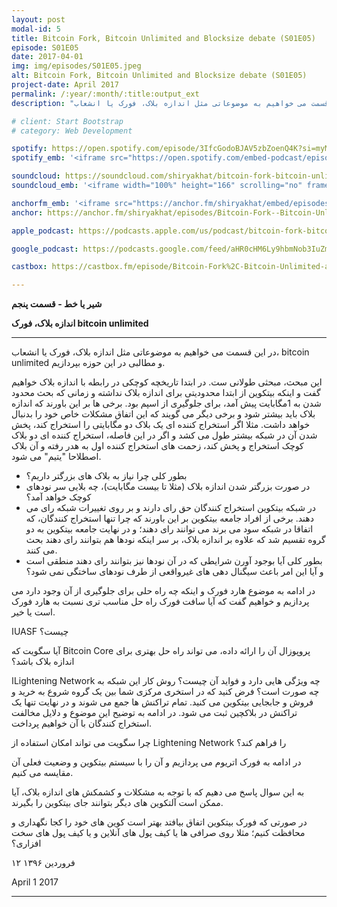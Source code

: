 ```yaml
---
layout: post
modal-id: 5
title: Bitcoin Fork, Bitcoin Unlimited and Blocksize debate (S01E05)
episode: S01E05
date: 2017-04-01
img: img/episodes/S01E05.jpeg
alt: Bitcoin Fork, Bitcoin Unlimited and Blocksize debate (S01E05)
project-date: April 2017
permalink: /:year/:month/:title:output_ext
description: "در این قسمت می خواهیم به موضوعاتی مثل اندازه بلاک، فورک یا انشعاب، bitcoin unlimited و مطالبی در این حوزه بپردازیم."

# client: Start Bootstrap
# category: Web Development

spotify: https://open.spotify.com/episode/3IfcGodoBJAV5zbZoenQ4K?si=myMzWpYZSqe4eaMrB2pXww
spotify_emb: '<iframe src="https://open.spotify.com/embed-podcast/episode/3IfcGodoBJAV5zbZoenQ4K" width="100%" height="232" frameborder="0" allowtransparency="true" allow="encrypted-media"></iframe>'

soundcloud: https://soundcloud.com/shiryakhat/bitcoin-fork-bitcoin-unlimited-and-blocksize-debate-episode-0005
soundcloud_emb: '<iframe width="100%" height="166" scrolling="no" frameborder="no" allow="autoplay" src="https://w.soundcloud.com/player/?url=https%3A//api.soundcloud.com/tracks/315973845&color=%23ff5500&auto_play=false&hide_related=true&show_comments=true&show_user=true&show_reposts=false&show_teaser=true"></iframe><div style="font-size: 10px; color: #cccccc;line-break: anywhere;word-break: normal;overflow: hidden;white-space: nowrap;text-overflow: ellipsis; font-family: Interstate,Lucida Grande,Lucida Sans Unicode,Lucida Sans,Garuda,Verdana,Tahoma,sans-serif;font-weight: 100;"><a href="https://soundcloud.com/shiryakhat" title="Shir | Khat" target="_blank" style="color: #cccccc; text-decoration: none;">Shir | Khat</a> · <a href="https://soundcloud.com/shiryakhat/bitcoin-fork-bitcoin-unlimited-and-blocksize-debate-episode-0005" title="Bitcoin Fork, Bitcoin Unlimited and Blocksize debate (S01E05)" target="_blank" style="color: #cccccc; text-decoration: none;">Bitcoin Fork, Bitcoin Unlimited and Blocksize debate (S01E05)</a></div>'

anchorfm_emb: '<iframe src="https://anchor.fm/shiryakhat/embed/episodes/Bitcoin-Fork--Bitcoin-Unlimited-and-Blocksize-debate-S01E05-e9idgn" width="100%" frameborder="0" scrolling="no"></iframe>'
anchor: https://anchor.fm/shiryakhat/episodes/Bitcoin-Fork--Bitcoin-Unlimited-and-Blocksize-debate-S01E05-e9idgn

apple_podcast: https://podcasts.apple.com/us/podcast/bitcoin-fork-bitcoin-unlimited-blocksize-debate-s01e05/id1221206951?i=1000383726372

google_podcast: https://podcasts.google.com/feed/aHR0cHM6Ly9hbmNob3IuZm0vcy8xMWFhODUzYy9wb2RjYXN0L3Jzcw/episode/dGFnOnNvdW5kY2xvdWQsMjAxMDp0cmFja3MvMzE1OTczODQ1?ved=0CCMQzsICahcKEwiw46XZ-NXpAhUAAAAAHQAAAAAQAQ

castbox: https://castbox.fm/episode/Bitcoin-Fork%2C-Bitcoin-Unlimited-and-Blocksize-debate-(S01E05)-id2539522-id216823179?utm_source=website&utm_medium=dlink&utm_campaign=web_share&utm_content=Bitcoin%20Fork%2C%20Bitcoin%20Unlimited%20and%20Blocksize%20debate%20(S01E05)-CastBox_FM

---
```


**شیر یا خط - قسمت پنجم**

**اندازه بلاک، فورک bitcoin unlimited**

----------------------------------------------------------------------------------------------------------

در این قسمت می خواهیم به موضوعاتی مثل اندازه بلاک، فورک یا انشعاب، bitcoin unlimited و مطالبی در این حوزه بپردازیم.


این مبحث، مبحثی طولانی ست. در ابتدا تاریخچه کوچکی در رابطه با اندازه بلاک خواهیم گفت و اینکه بیتکوین از ابتدا محدودیتی برای اندازه بلاک نداشته و زمانی که بحث محدود شدن به 1مگابایت پیش آمد، برای جلوگیری از اسپم بود.
برخی ها بر این باورند که اندازه بلاک باید بیشتر شود و برخی دیگر می گویند که این اتفاق مشکلات خاص خود را بدنبال خواهد داشت. مثلا اگر استخراج کننده ای یک بلاک دو مگابایتی را استخراج کند، پخش شدن آن در شبکه بیشتر طول می کشد و اگر در این فاصله، استخراج کننده ای دو بلاک کوچک استخراج و پخش کند، زحمت های استخراج کننده اول به هدر رفته و آن بلاک اصطلاحا "یتیم" می شود.

* بطور کلی چرا نیاز به بلاک های بزرگتر داریم؟
* در صورت بزرگتر شدن اندازه بلاک (مثلا تا بیست مگابایت)، چه بلایی سر نودهای کوچک خواهد آمد؟
* در شبکه بیتکوین استخراج کنندگان حق رای دارند و بر روی تغییرات شبکه رای می دهند. برخی از افراد جامعه بیتکوین بر این باورند که چرا تنها استخراج کنندگان، که اتفاقا در شبکه سود می برند می توانند رای دهند؛ و در نهایت جامعه بیتکوین به دو گروه تقسیم شد که علاوه بر اندازه بلاک، بر سر اینکه نودها هم بتوانند رای دهند بحث می کنند.
* بطور کلی آیا بوجود آورن شرایطی که در آن نودها نیز بتوانند رای دهند منطقی است و آیا این امر باعث سیگنال دهی های غیرواقعی از طرف نودهای ساختگی نمی شود؟

در ادامه به موضوع هارد فورک و اینکه چه راه حلی برای جلوگیری از آن وجود دارد می پردازیم و خواهیم گفت که آیا سافت فورک راه حل مناسب تری نسبت به هارد فورک است یا خیر.

اUASF چیست؟

آیا سگویت که Bitcoin Core پروپوزال آن را ارائه داده، می تواند راه حل بهتری برای اندازه بلاک باشد؟


اLightening Network چه ویژگی هایی دارد و فواید آن چیست؟ روش کار این شبکه به چه صورت است؟ فرض کنید که در استخری مرکزی شما بین یک گروه شروع به خرید و فروش و جابجایی بیتکوین می کنید. تمام تراکنش ها جمع می شوند و در نهایت تنها یک تراکنش در بلاکچین ثبت می شود. در ادامه به توضیح این موضوع و دلایل مخالفت استخراج کنندگان با آن خواهیم پرداخت.

چرا سگویت می تواند امکان استفاده از Lightening Network را فراهم کند؟

در ادامه به فورک اتریوم می پردازیم و آن را با سیستم بیتکوین و وضعیت فعلی آن مقایسه می کنیم.


به این سوال پاسخ می دهیم که با توجه به مشکلات و کشمکش های اندازه بلاک، آیا ممکن است آلتکوین های دیگر بتوانند جای بیتکوین را بگیرند.


در صورتی که فورک بیتکوین اتفاق بیافتد بهتر است کوین های خود را کجا نگهداری و محافظت کنیم؛ مثلا روی صرافی ها یا کیف پول های آنلاین و یا کیف پول های سخت افزاری؟

۱۲ فروردین ۱۳۹۶

April 1 2017


----------------------------------------------------------------------------------------------------------
